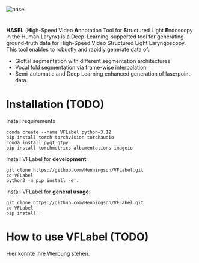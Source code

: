 ![hasel](https://github.com/user-attachments/assets/eac052b4-affd-4f99-9758-9b05f36ca074)
#
**HASEL** (**H**igh-Speed Video **A**nnotation Tool for **S**tructured Light **E**ndoscopy in the Human **L**arynx) is a Deep-Learning-supported tool for generating ground-truth data for High-Speed Video Structured Light Laryngoscopy.
This tool enables to robustly and rapidly generate data of:
* Glottal segmentation with different segmentation architectures
* Vocal fold segmentation via frame-wise interpolation
* Semi-automatic and Deep Learning enhanced generation of laserpoint data.

# Installation (TODO)

Install requirements
```
conda create --name VFLabel python=3.12
pip install torch torchvision torchaudio
conda install pyqt qtpy
pip install torchmetrics albumentations imageio

```

Install VFLabel for **development**:
```
git clone https://github.com/Henningson/VFLabel.git
cd VFLabel
python3 -m pip install -e .
```

Install VFLabel for **general usage**:
```
git clone https://github.com/Henningson/VFLabel.git
cd VFLabel
pip install .
```

# How to use VFLabel (TODO)
Hier könnte ihre Werbung stehen.
